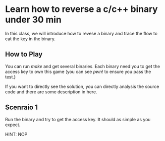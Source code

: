 # Learn how to reverse a c/c++ binary under 30 min

In this class, we will introduce how to revese a binary and trace
the flow to cat the key in the binary.

## How to Play
You can run *make* and get several binaries. Each binary need you to
get the access key to own this game (you can see *pwn!* to ensure you
pass the test.)

If you want to directly see the solution, you can directly analysis
the source code and there are some description in here.

## Scenraio 1
Run the binary and try to get the access key. It should as simple
as you expect.

HINT: NOP



